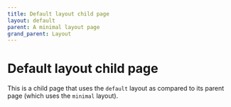 ```yaml
---
title: Default layout child page
layout: default
parent: A minimal layout page
grand_parent: Layout
---
```


# Default layout child page

This is a child page that uses the `default` layout as compared to its parent page (which uses the `minimal` layout).